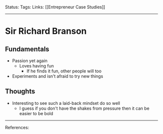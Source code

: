 Status:
Tags:
Links: [[Entrepreneur Case Studies]]
___
# Sir Richard Branson
## Fundamentals
- Passion yet again
	- Loves having fun
		- If he finds it fun, other people will too
- Experiments and isn't afraid to try new things
## Thoughts
- Interesting to see such a laid-back mindset do so well
	- I guess if you don't have the shakes from pressure then it can be easier to be bold
___
References: